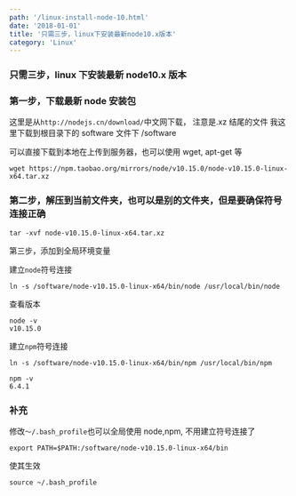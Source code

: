 ```yaml
---
path: '/linux-install-node-10.html'
date: '2018-01-01'
title: '只需三步，linux下安装最新node10.x版本'
category: 'Linux'
---
```


### 只需三步，linux 下安装最新 node10.x 版本

### 第一步，下载最新 node 安装包

这里是从`http://nodejs.cn/download/`中文网下载， 注意是.xz 结尾的文件
我这里下载到根目录下的 software 文件下
/software

可以直接下载到本地在上传到服务器，也可以使用 wget, apt-get 等

```
wget https://npm.taobao.org/mirrors/node/v10.15.0/node-v10.15.0-linux-x64.tar.xz
```

### 第二步，解压到当前文件夹，也可以是别的文件夹，但是要确保符号连接正确

```
tar -xvf node-v10.15.0-linux-x64.tar.xz
```

第三步，添加到全局环境变量

建立`node`符号连接

```
ln -s /software/node-v10.15.0-linux-x64/bin/node /usr/local/bin/node
```

查看版本

```
node -v
v10.15.0
```

建立`npm`符号连接

```
ln -s /software/node-v10.15.0-linux-x64/bin/npm /usr/local/bin/npm
```

```
npm -v
6.4.1

```

### 补充

修改`～/.bash_profile`也可以全局使用 node,npm, 不用建立符号连接了

```
export PATH=$PATH:/software/node-v10.15.0-linux-x64/bin
```

使其生效

```
source ~/.bash_profile
```
